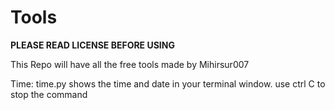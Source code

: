 # Tools
**PLEASE READ LICENSE BEFORE USING**

This Repo will have all the free tools made by Mihirsur007

Time: time.py shows the time and date in your terminal window. use ctrl C to stop the command

